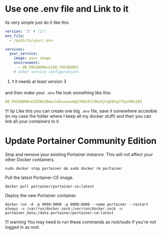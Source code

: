 # Use one .env file and Link to it

its very simple just do it like this

```yaml
version: '3' # (1)!
env_file:
  - /path/to/your/.env

services:
  your_service:
    image: your_image
    environment:
      - DB_PASSWORD=${DB_PASSWORD}
    # other service configurations
```

1.  :exclamation: it needs at least version 3 

and then make your `.env` file look something like this:
```yaml
DB_PASSWORD=KJBIWUJBdwihdbuazowdgh786287z9bidjhqb8hq27hp298h28d
```
  
!!! tip
    Like this you can create one big `.env` file, save it somewhere accesible (in my case the folder where I keep all my docker stuff) and then you can link all your containers to it


# Update Portainer Community Edition
Stop and remove your existing Portainer instance. This will not affect your other Docker containers.

```
sudo docker stop portainer && sudo docker rm portainer
```

Pull the latest Portainer-CE image.

```
docker pull portainer/portainer-ce:latest
```

Deploy the new Portainer container.

```docker
docker run -d -p 9000:9000 -p 8000:8000 --name portainer --restart always -v /var/run/docker.sock:/var/run/docker.sock -v portainer_data:/data portainer/portainer-ce:latest
```

!!! warning
    You may need to run these commands as root/sudo if you're not logged in as root.
